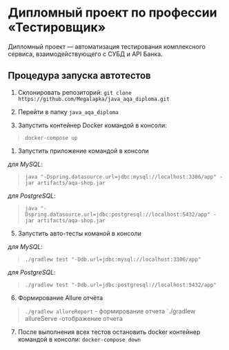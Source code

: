 # Дипломный проект по профессии «Тестировщик»

Дипломный проект — автоматизация тестирования комплексного сервиса, взаимодействующего с СУБД и API Банка.


## Процедура запуска автотестов

1. Склонировать репозиторий: 
`git clone https://github.com/Megalapka/java_aqa_diploma.git`

1. Перейти в папку `java_aqa_diploma`

1. Запустить контейнер Docker командой в консоли:
>`docker-compose up`

1. Запустить приложение командой в консоли

 *для MySQL*:
> `java "-Dspring.datasource.url=jdbc:mysql://localhost:3306/app" -jar artifacts/aqa-shop.jar`
 
 *для PostgreSQL*:
> `java "-Dspring.datasource.url=jdbc:postgresql://localhost:5432/app" -jar artifacts/aqa-shop.jar`

5. Запустить авто-тесты команой в консоли 

*для MySQL*:
> `./gradlew test "-Ddb.url=jdbc:mysql://localhost:3306/app"`

*для PostgreSQL*:
> `./gradlew test "-Ddb.url=jdbc:postgresql://localhost:5432/app"`

6. Формирование Allure отчёта
> `./gradlew allureReport` - формирование отчета
> `./gradlew allureServe -отображение отчета

7. После выполнения всех тестов остановить docker контейнер командой в консоли: 
`docker-compose down`
